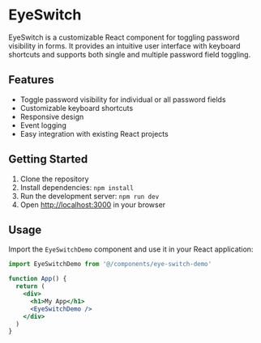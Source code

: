 # EyeSwitch

EyeSwitch is a customizable React component for toggling password visibility in forms. It provides an intuitive user interface with keyboard shortcuts and supports both single and multiple password field toggling.

## Features

- Toggle password visibility for individual or all password fields
- Customizable keyboard shortcuts
- Responsive design
- Event logging
- Easy integration with existing React projects

## Getting Started

1. Clone the repository
2. Install dependencies: `npm install`
3. Run the development server: `npm run dev`
4. Open [http://localhost:3000](http://localhost:3000) in your browser

## Usage

Import the `EyeSwitchDemo` component and use it in your React application:

```jsx
import EyeSwitchDemo from '@/components/eye-switch-demo'

function App() {
  return (
    <div>
      <h1>My App</h1>
      <EyeSwitchDemo />
    </div>
  )
}
